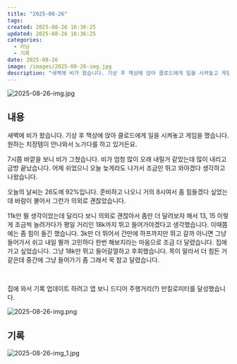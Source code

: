 ```yaml
---
title: "2025-08-26"
tags:
created: 2025-08-26 16:36:25
updated: 2025-08-26 16:36:25
categories:
  - 러닝
  - 기록
date: 2025-08-26
image: /images/2025-08-26-img.jpg
description: "새벽에 비가 왔습니다. 기상 후 책상에 앉아 클로드에게 일을 시켜놓고 게임을 했습니다. 원하는 치장템이 안나와서 노가다를 하고 있거든요. 7시쯤 바깥을 보니 비가 그쳤습니다. 비가 엄청 많이 오래 내릴거 같았는데 많이 내리고 금방 끝났습니다. 어제 쉬었으니 오늘 늦게라도 나가서 조금만 "
---
```


![2025-08-26-img.jpg](/images/2025-08-26-img.jpg)
 
 

## 내용

새벽에 비가 왔습니다. 기상 후 책상에 앉아 클로드에게 일을 시켜놓고 게임을 했습니다. 원하는 치장템이 안나와서 노가다를 하고 있거든요.

7시쯤 바깥을 보니 비가 그쳤습니다. 비가 엄청 많이 오래 내릴거 같았는데 많이 내리고 금방 끝났습니다. 어제 쉬었으니 오늘 늦게라도 나가서 조금만 뛰고 와야겠다 생각하고 나왔습니다. 

오늘의 날씨는 26도에 92%입니다. 준비하고 나오니 거의 8시여서 좀 힘들겠다 싶었는데 바람이 불어서 그런가 의외로 괜찮았습니다. 

11k만 뛸 생각이었는데 달리다 보니 의외로 괜찮아서 좀만 더 달려보자 해서 13, 15 이렇게 조금씩 늘려가다가 평일 거리인 18k까지 뛰고 들어가야겠다고 생각했습니다. 이때쯤에는 좀 힘이 들긴 했습니다. 3k만 더 뛰어서 간만에 하프까지만 뛰고 갈까 아니면 그냥 들어가서 쉬고 내일 뛸까 고민하다 한번 해보지라는 마음으로 조금 더 달렸습니다. 집에 가고 싶었습니다. 그냥 18k만 뛰고 들어갈껄하고 후회했습니다. 목이 말라서 더 힘든 거 같은데 중간에 그냥 들어가기 좀 그래서 꾹 참고 달렸습니다.

 

집에 와서 기록 업데이트 하려고 앱 보니 드디어 주행거리(?) 만킬로미터를 달성했습니다.

 
 ![2025-08-26-img.png](/images/2025-08-26-img.png)
 
 

## 기록

 
 ![2025-08-26-img_1.jpg](/images/2025-08-26-img_1.jpg)
